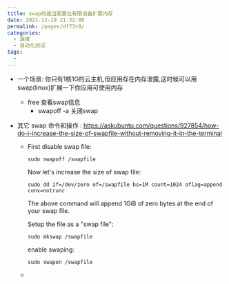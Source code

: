 ```yaml
---
title: swap的适当配置在有限设备扩展内存
date: 2021-12-19 21:32:00
permalink: /pages/df73c0/
categories:
  - 运维
  - 自动化测试
tags:
  - 
---
```


* 一个场景: 你只有1核1G的云主机,但应用存在内存泄露,这时候可以用swap(linux)扩展一下你应用可使用内存
    * free 查看swap信息
        * swapoff -a   关闭swap

* 其它 swap 命令和操作 : https://askubuntu.com/questions/927854/how-do-i-increase-the-size-of-swapfile-without-removing-it-in-the-terminal

  * First disable swap file:

    ```
    sudo swapoff /swapfile
    ```

    Now let's increase the size of swap file:

    ```
    sudo dd if=/dev/zero of=/swapfile bs=1M count=1024 oflag=append conv=notrunc
    ```

    The above command will append 1GiB of zero bytes at the end of your swap file.

    Setup the file as a "swap file":

    ```
    sudo mkswap /swapfile
    ```

    enable swaping:

    ```
    sudo swapon /swapfile
    ```

  * 
